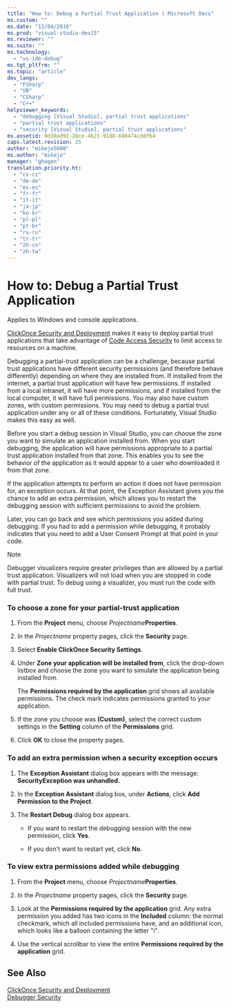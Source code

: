 ```yaml
---
title: "How to: Debug a Partial Trust Application | Microsoft Docs"
ms.custom: ""
ms.date: "11/04/2016"
ms.prod: "visual-studio-dev15"
ms.reviewer: ""
ms.suite: ""
ms.technology: 
  - "vs-ide-debug"
ms.tgt_pltfrm: ""
ms.topic: "article"
dev_langs: 
  - "FSharp"
  - "VB"
  - "CSharp"
  - "C++"
helpviewer_keywords: 
  - "debugging [Visual Studio], partial trust applications"
  - "partial trust applications"
  - "security [Visual Studio], partial trust applications"
ms.assetid: 9d30ad92-28ce-4b21-91d8-698474cddf64
caps.latest.revision: 25
author: "mikejo5000"
ms.author: "mikejo"
manager: "ghogen"
translation.priority.ht: 
  - "cs-cz"
  - "de-de"
  - "es-es"
  - "fr-fr"
  - "it-it"
  - "ja-jp"
  - "ko-kr"
  - "pl-pl"
  - "pt-br"
  - "ru-ru"
  - "tr-tr"
  - "zh-cn"
  - "zh-tw"
---
```

# How to: Debug a Partial Trust Application
Applies to Windows and console applications.  
  
 [ClickOnce Security and Deployment](../deployment/clickonce-security-and-deployment.md) makes it easy to deploy partial trust applications that take advantage of [Code Access Security](../Topic/Code%20Access%20Security.md) to limit access to resources on a machine.  
  
 Debugging a partial-trust application can be a challenge, because partial trust applications have different security permissions (and therefore behave differently) depending on where they are installed from. If installed from the internet, a partial trust application will have few permissions. If installed from a local intranet, it will have more permissions, and if installed from the local computer, it will have full permissions. You may also have custom zones, with custom permissions. You may need to debug a partial trust application under any or all of these conditions. Fortunately, Visual Studio makes this easy as well.  
  
 Before you start a debug session in Visual Studio, you can choose the zone you want to simulate an application installed from. When you start debugging, the application will have permissions appropriate to a partial trust application installed from that zone. This enables you to see the behavior of the application as it would appear to a user who downloaded it from that zone.  
  
 If the application attempts to perform an action it does not have permission for, an exception occurs. At that point, the Exception Assistant gives you the chance to add an extra permission, which allows you to restart the debugging session with sufficient permissions to avoid the problem.  
  
 Later, you can go back and see which permissions you added during debugging. If you had to add a permission while debugging, it probably indicates that you need to add a User Consent Prompt at that point in your code.  
  
> [!NOTE]
>  Debugger visualizers require greater privileges than are allowed by a partial trust application. Visualizers will not load when you are stopped in code with partial trust. To debug using a visualizer, you must run the code with full trust.  
  
### To choose a zone for your partial-trust application  
  
1.  From the **Project** menu, choose *Projectname***Properties**.  
  
2.  In the *Projectname* property pages, click the **Security** page.  
  
3.  Select **Enable ClickOnce Security Settings**.  
  
4.  Under **Zone your application will be installed from**, click the drop-down listbox and choose the zone you want to simulate the application being installed from.  
  
     The **Permissions required by the application** grid shows all available permissions. The check mark indicates permissions granted to your application.  
  
5.  If the zone you choose was **(Custom)**, select the correct custom settings in the **Setting** column of the **Permissions** grid.  
  
6.  Click **OK** to close the property pages.  
  
### To add an extra permission when a security exception occurs  
  
1.  The **Exception Assistant** dialog box appears with the message: **SecurityException was unhandled.**  
  
2.  In the **Exception Assistant** dialog box, under **Actions**, click **Add Permission to the Project**.  
  
3.  The **Restart Debug** dialog box appears.  
  
    -   If you want to restart the debugging session with the new permission, click **Yes**.  
  
    -   If you don't want to restart yet, click **No**.  
  
### To view extra permissions added while debugging  
  
1.  From the **Project** menu, choose *Projectname***Properties**.  
  
2.  In the *Projectname* property pages, click the **Security** page.  
  
3.  Look at the **Permissions required by the application** grid. Any extra permission you added has two icons in the **Included** column: the normal checkmark, which all included permissions have, and an additional icon, which looks like a balloon containing the letter "i".  
  
4.  Use the vertical scrollbar to view the entire **Permissions required by the application** grid.  
  
## See Also  
 [ClickOnce Security and Deployment](../deployment/clickonce-security-and-deployment.md)   
 [Debugger Security](../debugger/debugger-security.md)